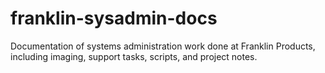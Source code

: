 # franklin-sysadmin-docs
Documentation of systems administration work done at Franklin Products, including imaging, support tasks, scripts, and project notes.
